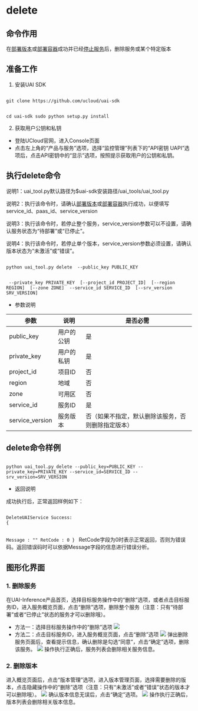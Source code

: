 

# delete
## 命令作用
在[部署版本](uai-inference/use/oplist/deploy)或[部署容器](uai-inference/use/oplist/deploydocker)成功并已经[停止服务](uai-inference/use/oplist/stop)后，删除服务或某个特定版本 

## 准备工作
1. 安装UAI SDK

<code>
git clone https://github.com/ucloud/uai-sdk

cd uai-sdk
sudo python setup.py install
</code>

2. 获取用户公钥和私钥 

  * 登陆UCloud官网，进入Console页面
  * 点击左上角的“产品与服务”选项，选择“监控管理”列表下的“API密钥 UAPI”选项后，点击API密钥中的“显示”选项，按照提示获取用户的公钥和私钥。

## 执行delete命令

说明1：uai\_tool.py默认路径为$uai-sdk安装路径/uai\_tools/uai\_tool.py 

说明2：执行该命令时，请确认[部署版本](uai-inference/use/oplist/deploy)或[部署容器](uai-inference/use/oplist/deploydocker)执行成功，以便填写service\_id、paas\_id、service\_version 

说明3：执行该命令时，若停止整个服务，service\_version参数可以不设置，请确认服务状态为“待部署”或“已停止”。

说明4：执行该命令时，若停止单个版本，service\_version参数必须设置，请确认版本状态为“未激活”或“错误”。

<code>
python uai_tool.py delete  --public_key PUBLIC_KEY

​                   	     --private_key PRIVATE_KEY
​			     [--project_id PROJECT_ID]
​			     [--region REGION]
​			     [--zone ZONE]
​                   	     --service_id SERVICE_ID
​                             [--srv_version SRV_VERSION]
</code>

  * 参数说明

| 参数 | 说明 | 是否必需 |
| ---- | ---- | -------- |
| public\_key       | 用户的公钥          | 是                            |
| private\_key      | 用户的私钥          | 是                            |
| project\_id       | 项目ID           | 否                            |
| region   	 | 地域                	        | 否         |
| zone           | 可用区				| 否         |
| service\_id       | 服务ID           | 是                            |
| service\_version  | 服务版本           | 否（如果不指定，默认删除该服务，否则删除指定版本）   |

## delete命令样例

<code>
python uai_tool.py delete --public_key=PUBLIC_KEY --private_key=PRIVATE_KEY --service_id=SERVICE_ID --srv_version=SRV_VERSION
</code>

  * 返回说明

成功执行后，正常返回样例如下：

<code>
DeleteUAIService Success:
{

Message : ""
RetCode : 0
}
</code>
RetCode字段为0时表示正常返回，否则为错误码。返回错误码时可以依据Message字段的信息进行错误分析。

## 图形化界面

### 1. 删除服务
在UAI-Inference产品首页，选择目标服务操作中的“删除”选项，或者点击目标服务ID，进入服务概览页面，点击“删除”选项，删除整个服务（注意：只有“待部署”或者“已停止”状态的服务才可以删除哦）。
  * 方法一：选择目标服务操作中的“删除”选项 
![](ai/uai-inference/images/use/oplist/delete/delete0.png)
  * 方法二：点击目标服务ID，进入服务概览页面，点击“删除”选项 
![](ai/uai-inference/images/use/oplist/delete/delete1.png)
弹出删除服务页面后，查看提示信息，确认删除是勾选“同意”，点击“确定”选项，删除该服务。
![](ai/uai-inference/images/use/oplist/delete/delete2.png)
操作执行正确后，服务列表会删除相关服务信息。

### 2. 删除版本
进入概览页面后，点击“版本管理”选项，进入版本管理页面，选择需要删除的版本，点击隐藏操作中的“删除”选项（注意：只有“未激活”或者“错误”状态的版本才可以删除哦）。
![](ai/uai-inference/images/use/oplist/delete/delete3.png)
确认版本信息无误后，点击“确定”选项。
![](ai/uai-inference/images/use/oplist/delete/delete4.png)
操作执行正确后，版本列表会删除相关版本信息。

